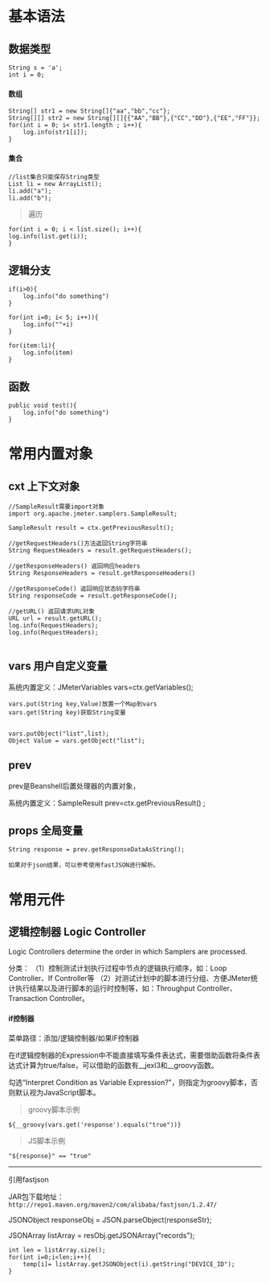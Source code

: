 # 基本语法

## 数据类型

```
String s = 'a';
int i = 0;
```

#### 数组
```
String[] str1 = new String[]{"aa","bb","cc"};
String[][] str2 = new String[][]{{"AA","BB"},{"CC","DD"},{"EE","FF"}};
for(int i = 0; i< str1.length ; i++){
    log.info(str1[i]);
}
```

#### 集合
```
//list集合只能保存String类型
List li = new ArrayList();
li.add("a");
li.add("b");
```

> 遍历
```
for(int i = 0; i < list.size(); i++){
log.info(list.get(i));
}
```


## 逻辑分支

```
if(i>0){
    log.info("do something")
}

for(int i=0; i< 5; i++)){
    log.info(""+i)
}

for(item:li){
    log.info(item)
}
```

## 函数

```
public void test(){
    log.info("do something")
}
```





# 常用内置对象


## cxt 上下文对象

```
//SampleResult需要import对象
import org.apache.jmeter.samplers.SampleResult;

SampleResult result = ctx.getPreviousResult();

//getRequestHeaders()方法返回String字符串
String RequestHeaders = result.getRequestHeaders();

//getResponseHeaders() 返回响应headers
String ResponseHeaders = result.getResponseHeaders() 

//getResponseCode() 返回响应状态码字符串
String responseCode = result.getResponseCode();

//getURL() 返回请求URL对象 
URL url = result.getURL();
log.info(RequestHeaders);
log.info(RequestHeaders);


```

## vars 用户自定义变量


系统内置定义：JMeterVariables vars=ctx.getVariables();

```
vars.put(String key,Value)放置一个Map到vars
vars.get(String key)获取String变量

 
vars.putObject("list",list);
Object Value = vars.getObject("list");
```





## prev

prev是Beanshell后置处理器的内置对象，

系统内置定义：SampleResult prev=ctx.getPreviousResult() ;



## props 全局变量

```
String response = prev.getResponseDataAsString();

如果对于json结果，可以参考使用fastJSON进行解析。

```




# 常用元件

## 逻辑控制器 Logic Controller

Logic Controllers determine the order in which Samplers are processed.

分类：
（1）控制测试计划执行过程中节点的逻辑执行顺序，如：Loop Controller、If Controller等
（2）对测试计划中的脚本进行分组、方便JMeter统计执行结果以及进行脚本的运行时控制等，如：Throughput Controller、Transaction Controller。

#### if控制器

菜单路径：添加/逻辑控制器/如果IF控制器

在if逻辑控制器的Expression中不能直接填写条件表达式，需要借助函数将条件表达式计算为true/false，可以借助的函数有__jexl3和__groovy函数。

勾选“Interpret Condition as Variable Expression?”，则指定为groovy脚本，否则默认视为JavaScript脚本。

> groovy脚本示例

```
${__groovy(vars.get('response').equals("true"))}
```

> JS脚本示例

```
"${response}" == "true"
```


---

引用fastjson

JAR包下载地址：`http://repo1.maven.org/maven2/com/alibaba/fastjson/1.2.47/`

JSONObject responseObj = JSON.parseObject(responseStr);

JSONArray listArray = resObj.getJSONArray("records");

```
int len = listArray.size();
for(int i=0;i<len;i++){
    temp[i]= listArray.getJSONObject(i).getString("DEVICE_ID");
}
```
